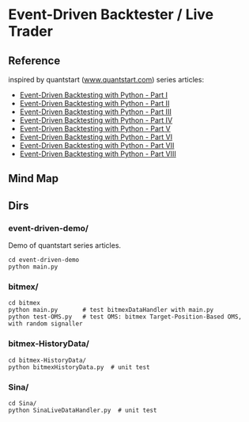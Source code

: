# Event-Driven Backtester / Live Trader


## Reference

inspired by quantstart (www.quantstart.com) series articles:


- [Event-Driven Backtesting with Python - Part I](https://www.quantstart.com/articles/Event-Driven-Backtesting-with-Python-Part-I)
- [Event-Driven Backtesting with Python - Part II](https://www.quantstart.com/articles/Event-Driven-Backtesting-with-Python-Part-II)
- [Event-Driven Backtesting with Python - Part III](https://www.quantstart.com/articles/Event-Driven-Backtesting-with-Python-Part-III)
- [Event-Driven Backtesting with Python - Part IV](https://www.quantstart.com/articles/Event-Driven-Backtesting-with-Python-Part-IV)
- [Event-Driven Backtesting with Python - Part V](https://www.quantstart.com/articles/Event-Driven-Backtesting-with-Python-Part-V)
- [Event-Driven Backtesting with Python - Part VI](https://www.quantstart.com/articles/Event-Driven-Backtesting-with-Python-Part-VI)
- [Event-Driven Backtesting with Python - Part VII](https://www.quantstart.com/articles/Event-Driven-Backtesting-with-Python-Part-VII)
- [Event-Driven Backtesting with Python - Part VIII](https://www.quantstart.com/articles/Event-Driven-Backtesting-with-Python-Part-VIII)

## Mind Map

<!-- ![mind map](./mindmap/Event-Driven-Backtester.png) -->


## Dirs

### event-driven-demo/

Demo of quantstart series articles.

```angular2html
cd event-driven-demo
python main.py
```

### bitmex/

```angular2html
cd bitmex
python main.py       # test bitmexDataHandler with main.py
python test-OMS.py   # test OMS: bitmex Target-Position-Based OMS, with random signaller
```

### bitmex-HistoryData/

```angular2html
cd bitmex-HistoryData/
python bitmexHistoryData.py  # unit test
```

### Sina/

```angular2html
cd Sina/
python SinaLiveDataHandler.py  # unit test
```